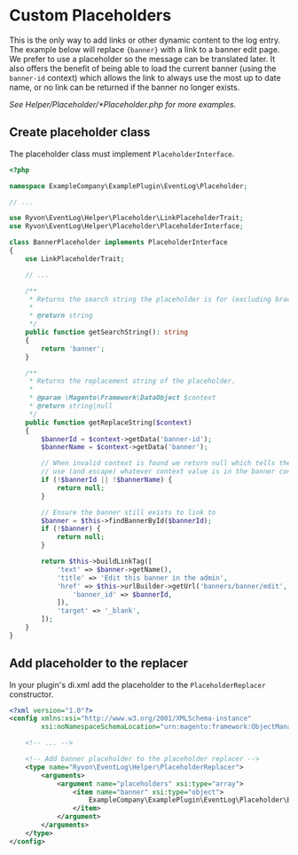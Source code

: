 # Custom Placeholders

This is the only way to add links or other dynamic content to the log entry.  The
example below will replace `{banner}` with a link to a banner edit page.  We prefer to
use a placeholder so the message can be translated later.  It also offers the benefit of
being able to load the current banner (using the `banner-id` context) which allows the
link to always use the most up to date name, or no link can be returned if the banner
no longer exists.

*See Helper/Placeholder/\*Placeholder.php for more examples.*


## Create placeholder class

The placeholder class must implement `PlaceholderInterface`.

```php
<?php

namespace ExampleCompany\ExamplePlugin\EventLog\Placeholder;

// ...

use Ryvon\EventLog\Helper\Placeholder\LinkPlaceholderTrait;
use Ryvon\EventLog\Helper\Placeholder\PlaceholderInterface;

class BannerPlaceholder implements PlaceholderInterface
{
    use LinkPlaceholderTrait;

    // ...

    /**
     * Returns the search string the placeholder is for (excluding brackets).
     *
     * @return string
     */
    public function getSearchString(): string
    {
        return 'banner';
    }

    /**
     * Returns the replacement string of the placeholder.
     *
     * @param \Magento\Framework\DataObject $context
     * @return string|null
     */
    public function getReplaceString($context)
    {
        $bannerId = $context->getData('banner-id');
        $bannerName = $context->getData('banner');

        // When invalid context is found we return null which tells the placeholder to
        // use (and escape) whatever context value is in the banner context.
        if (!$bannerId || !$bannerName) {
            return null;
        }

        // Ensure the banner still exists to link to
        $banner = $this->findBannerById($bannerId);
        if (!$banner) {
            return null;
        }

        return $this->buildLinkTag([
            'text' => $banner->getName(),
            'title' => 'Edit this banner in the admin',
            'href' => $this->urlBuilder->getUrl('banners/banner/edit', [
                'banner_id' => $bannerId,
            ]),
            'target' => '_blank',
        ]);
    }
}
```

## Add placeholder to the replacer

In your plugin's di.xml add the placeholder to the `PlaceholderReplacer` constructor.

```xml
<?xml version="1.0"?>
<config xmlns:xsi="http://www.w3.org/2001/XMLSchema-instance"
        xsi:noNamespaceSchemaLocation="urn:magento:framework:ObjectManager/etc/config.xsd">

    <!-- ... -->

    <!-- Add banner placeholder to the placeholder replacer -->
    <type name="Ryvon\EventLog\Helper\PlaceholderReplacer">
        <arguments>
            <argument name="placeholders" xsi:type="array">
                <item name="banner" xsi:type="object">
                    ExampleCompany\ExamplePlugin\EventLog\Placeholder\BannerPlaceholder
                </item>
            </argument>
        </arguments>
    </type>
</config>
```
